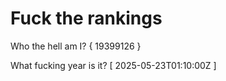 # Fuck the rankings

Who the hell am I?
{ 19399126 }

What fucking year is it?
[ 2025-05-23T01:10:00Z ]
